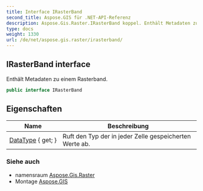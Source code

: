 ```yaml
---
title: Interface IRasterBand
second_title: Aspose.GIS für .NET-API-Referenz
description: Aspose.Gis.Raster.IRasterBand koppel. Enthält Metadaten zu einem Rasterband.
type: docs
weight: 1330
url: /de/net/aspose.gis.raster/irasterband/
---
```

## IRasterBand interface

Enthält Metadaten zu einem Rasterband.

```csharp
public interface IRasterBand
```

## Eigenschaften

| Name | Beschreibung |
| --- | --- |
| [DataType](../../aspose.gis.raster/irasterband/datatype/) { get; } | Ruft den Typ der in jeder Zelle gespeicherten Werte ab. |

### Siehe auch

* namensraum [Aspose.Gis.Raster](../../aspose.gis.raster/)
* Montage [Aspose.GIS](../../)


